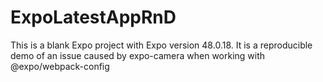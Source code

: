 # ExpoLatestAppRnD
This is a blank Expo project with Expo version 48.0.18. It is a reproducible demo of an issue caused by expo-camera when working with @expo/webpack-config

